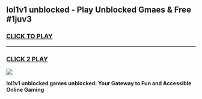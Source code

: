 
## lol1v1 unblocked - Play Unblocked Gmaes & Free #1juv3
<h3>
<a href="https://news.freeplayer.one?title=lol1v1_unblocked&ref=03M">CLICK TO PLAY</a></h3>
<hr>

<h3>
<a href="https://news.freeplayer.one?title=lol1v1_unblocked&ref=03M">CLICK 2 PLAY</a>
  
</h3>

<a href="https://news.freeplayer.one?title=lol1v1_unblocked&ref=03M"><img src="https://clearcache.store/games.png"></a>


**lol1v1 unblocked games unblocked: Your Gateway to Fun and Accessible Online Gaming**
